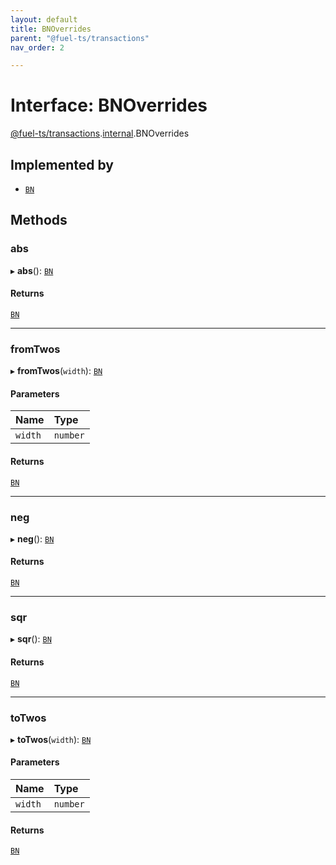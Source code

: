 ```yaml
---
layout: default
title: BNOverrides
parent: "@fuel-ts/transactions"
nav_order: 2

---
```


# Interface: BNOverrides

[@fuel-ts/transactions](../index.md).[internal](../namespaces/internal.md).BNOverrides

## Implemented by

- [`BN`](../classes/internal-BN.md)

## Methods

### abs

▸ **abs**(): [`BN`](../classes/internal-BN.md)

#### Returns

[`BN`](../classes/internal-BN.md)

___

### fromTwos

▸ **fromTwos**(`width`): [`BN`](../classes/internal-BN.md)

#### Parameters

| Name | Type |
| :------ | :------ |
| `width` | `number` |

#### Returns

[`BN`](../classes/internal-BN.md)

___

### neg

▸ **neg**(): [`BN`](../classes/internal-BN.md)

#### Returns

[`BN`](../classes/internal-BN.md)

___

### sqr

▸ **sqr**(): [`BN`](../classes/internal-BN.md)

#### Returns

[`BN`](../classes/internal-BN.md)

___

### toTwos

▸ **toTwos**(`width`): [`BN`](../classes/internal-BN.md)

#### Parameters

| Name | Type |
| :------ | :------ |
| `width` | `number` |

#### Returns

[`BN`](../classes/internal-BN.md)
